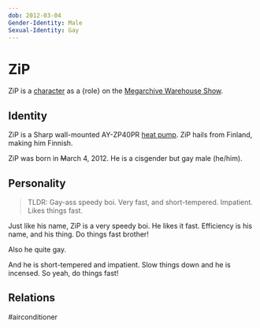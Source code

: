 ```yaml
---
dob: 2012-03-04
Gender-Identity: Male
Sexual-Identity: Gay
---
```

# ZiP

ZiP is a [character](Characters.md) as a {role} on the [Megarchive Warehouse Show](Megarchive%20Warehouse%20Show.md).
## Identity

ZiP is a Sharp wall-mounted AY-ZP40PR [heat pump](../../Species/Air%20Conditioners.md). ZiP hails from Finland, making him Finnish.

ZiP was born in ~~M~~arch 4, 2012. He is a cisgender but gay male (he/him).

## Personality

> TLDR: Gay-ass speedy boi. Very fast, and short-tempered. Impatient. Likes things fast.

Just like his name, ZiP is a very speedy boi. He likes it fast. Efficiency is his name, and his thing. Do things fast brother!

Also he quite gay.

And he is short-tempered and impatient. Slow things down and he is incensed. So yeah, do things fast!
## Relations

#airconditioner 